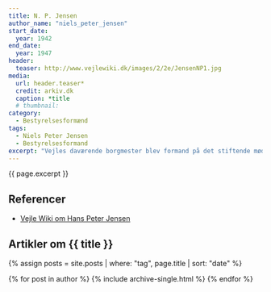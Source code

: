 ```yaml
---
title: N. P. Jensen
author_name: "niels_peter_jensen"
start_date: 
  year: 1942
end_date:
  year: 1947
header:
  teaser: http://www.vejlewiki.dk/images/2/2e/JensenNP1.jpg
media: 
  url: header.teaser*
  credit: arkiv.dk
  caption: *title
  # thumbnail:
category:
  - Bestyrelsesformænd
tags:
  - Niels Peter Jensen
  - Bestyrelsesformand
excerpt: "Vejles daværende borgmester blev formand på det stiftende møde for Den Jyske Idrætshøjskole."
---
```


{{ page.excerpt }}

## Referencer

- [Vejle Wiki om Hans Peter Jensen](http://www.vejlewiki.dk/index.php?title=Niels_Peter_Jensen)

## Artikler om {{ title }}

{% assign posts = site.posts | where: "tag", page.title | sort: "date" %}

{% for post in author %}
  {% include archive-single.html %}
{% endfor %}
